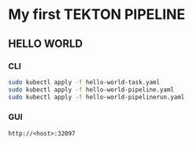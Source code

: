 # My first TEKTON PIPELINE 
## HELLO WORLD

### CLI

```bash
sudo kubectl apply -f hello-world-task.yaml
sudo kubectl apply -f hello-world-pipeline.yaml
sudo kubectl apply -f hello-world-pipelinerun.yaml
```

### GUI

```http://<host>:32097```